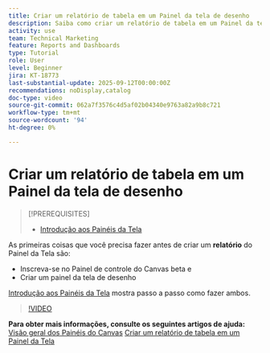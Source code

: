 ```yaml
---
title: Criar um relatório de tabela em um Painel da tela de desenho
description: Saiba como criar um relatório de tabela em um Painel da tela de desenho.
activity: use
team: Technical Marketing
feature: Reports and Dashboards
type: Tutorial
role: User
level: Beginner
jira: KT-18773
last-substantial-update: 2025-09-12T00:00:00Z
recommendations: noDisplay,catalog
doc-type: video
source-git-commit: 062a7f3576c4d5af02b04340e9763a82a9b8c721
workflow-type: tm+mt
source-wordcount: '94'
ht-degree: 0%

---
```


# Criar um relatório de tabela em um Painel da tela de desenho

>[!PREREQUISITES]
>
>* [Introdução aos Painéis da Tela](/help/reporting/canvas-dashboards/introduction-to-canvas-dashboards.md)

As primeiras coisas que você precisa fazer antes de criar um **relatório** do Painel da Tela são:

* Inscreva-se no Painel de controle do Canvas beta e
* Criar um painel da tela de desenho

[Introdução aos Painéis da Tela](/help/reporting/canvas-dashboards/introduction-to-canvas-dashboards.md) mostra passo a passo como fazer ambos.

>[!VIDEO](https://video.tv.adobe.com/v/3474863/?quality=12&learn=on&enablevpops)

**Para obter mais informações, consulte os seguintes artigos de ajuda:**
[Visão geral dos Painéis do Canvas](https://experienceleague.adobe.com/en/docs/workfront/using/reporting/canvas-dashboards/canvas-dashboards-overview)
[Criar um relatório de tabela em um Painel da Tela](https://experienceleague.adobe.com/en/docs/workfront/using/reporting/canvas-dashboards/add-reports/build-table-report)

